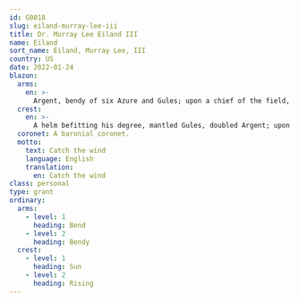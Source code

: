 ```yaml
---
id: G0018
slug: eiland-murray-lee-iii
title: Dr. Murray Lee Eiland III
name: Eiland
sort_name: Eiland, Murray Lee, III
country: US
date: 2022-01-24
blazon:
  arms:
    en: >-
      Argent, bendy of six Azure and Gules; upon a chief of the field, a lion passant gardant of the Third, langued of the First.
  crest:
    en: >-
      A helm befitting his degree, mantled Gules, doubled Argent; upon a wreath of the liveries, in front of a sun risant Gules, a demi-lion rampant gardant Or, armed and langued Gules, holding in the dexter paw a scimitar Argent with grip and cross piece Or.
  coronet: A baronial coronet.
  motto:
    text: Catch the wind
    language: English
    translation:
      en: Catch the wind
class: personal
type: grant
ordinary:
  arms:
    - level: 1
      heading: Bend
    - level: 2
      heading: Bendy
  crest:
    - level: 1
      heading: Sun
    - level: 2
      heading: Rising
---
```

